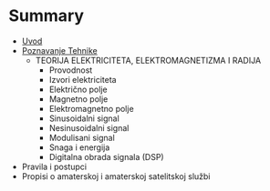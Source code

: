 # Summary

* [Uvod](README.md)
* [Poznavanje Tehnike](chapter1.md)
   * TEORIJA ELEKTRICITETA, ELEKTROMAGNETIZMA I RADIJA
       * Provodnost
       * Izvori elektriciteta
       * Električno polje
       * Magnetno polje
       * Elektromagnetno polje
       * Sinusoidalni signal
       * Nesinusoidalni signal
       * Modulisani signal
       * Snaga i energija
       * Digitalna obrada signala (DSP)
* Pravila i postupci
* Propisi o amaterskoj i amaterskoj satelitskoj službi


